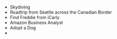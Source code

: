 - Skydiving
- Roadtrip from Seattle across the Canadian Border
- Find Freddie from iCarly
- Amazon Business Analyst
- Adopt a Dog
- 
